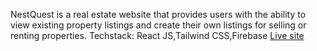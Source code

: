 NestQuest is a real estate website that provides users with the ability to view existing property listings and create their own listings for selling or renting properties.
Techstack: React JS,Tailwind CSS,Firebase
[Live site](https://nestquest-ec6a3.web.app/)

